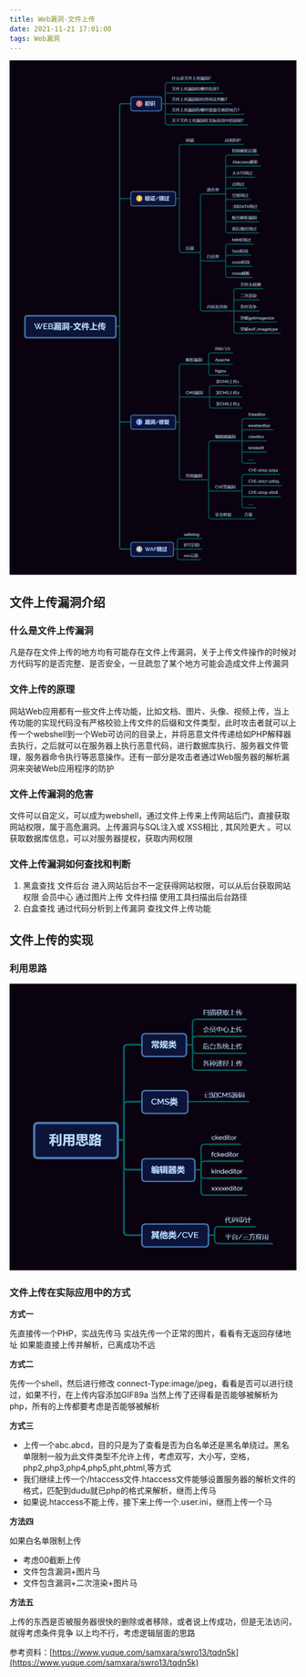 ```yaml
---
title: Web漏洞-文件上传
date: 2021-11-21 17:01:00
tags: Web漏洞
---
```


![文件上传](Web漏洞-文件上传/WEB漏洞-文件上传.png)

## 文件上传漏洞介绍

### 什么是文件上传漏洞

凡是存在文件上传的地方均有可能存在文件上传漏洞，关于上传文件操作的时候对方代码写的是否完整、是否安全，一旦疏忽了某个地方可能会造成文件上传漏洞

### 文件上传的原理

网站Web应用都有一些文件上传功能，比如文档、图片、头像、视频上传，当上传功能的实现代码没有严格校验上传文件的后缀和文件类型，此时攻击者就可以上传一个webshell到一个Web可访问的目录上，并将恶意文件传递给如PHP解释器去执行，之后就可以在服务器上执行恶意代码，进行数据库执行、服务器文件管理，服务器命令执行等恶意操作。还有一部分是攻击者通过Web服务器的解析漏洞来突破Web应用程序的防护

### 文件上传漏洞的危害

文件可以自定义，可以成为webshell，通过文件上传来上传网站后门，直接获取网站权限，属于高危漏洞。上传漏洞与SQL注入或 XSS相比 , 其风险更大 。可以获取数据库信息，可以对服务器提权，获取内网权限

### 文件上传漏洞如何查找和判断

1. 黑盒查找
文件后台
    进入网站后台不一定获得网站权限，可以从后台获取网站权限
会员中心
    通过图片上传
文件扫描
    使用工具扫描出后台路径
2. 白盒查找
通过代码分析到上传漏洞
查找文件上传功能

## 文件上传的实现

### 利用思路

![利用思路](Web漏洞-文件上传/利用思路.png)

### 文件上传在实际应用中的方式

**方式一**

 先直接传一个PHP，实战先传马
实战先传一个正常的图片，看看有无返回存储地址
如果能直接上传并解析，已离成功不远

**方式二**

先传一个shell，然后进行修改
connect-Type:image/jpeg，看看是否可以进行绕过，如果不行，在上传内容添加GIF89a
当然上传了还得看是否能够被解析为php，所有的上传都要考虑是否能够被解析

**方式三**

* 上传一个abc.abcd，目的只是为了查看是否为白名单还是黑名单绕过。黑名单限制一般为此文件类型不允许上传，考虑双写，大小写，空格，php2,php3,php4,php5,pht,phtml,等方式
* 我们继续上传一个/htaccess文件.htaccess文件能够设置服务器的解析文件的格式，匹配到dudu就已php的格式来解析，继而上传马
* 如果说.htaccess不能上传，接下来上传一个.user.ini，继而上传一个马

**方法四**

如果白名单限制上传

* 考虑00截断上传
* 文件包含漏洞+图片马
* 文件包含漏洞+二次渲染+图片马

**方法五**

上传的东西是否被服务器很快的删除或者移除，或者说上传成功，但是无法访问，就得考虑条件竞争
以上均不行，考虑逻辑层面的思路

参考资料：[https://www.yuque.com/samxara/swro13/tqdn5k](https://www.yuque.com/samxara/swro13/tqdn5k)